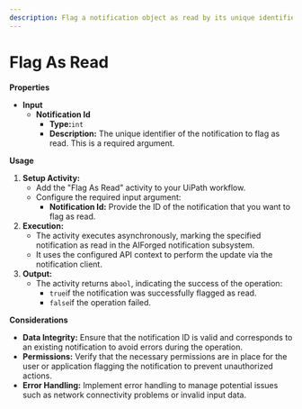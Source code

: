 ```yaml
---
description: Flag a notification object as read by its unique identifier.
---
```


# Flag As Read

**Properties**

* **Input**
  * **Notification Id**
    * **Type:**`int`
    * **Description:** The unique identifier of the notification to flag as read. This is a required argument.

**Usage**

1. **Setup Activity:**
   * Add the "Flag As Read" activity to your UiPath workflow.
   * Configure the required input argument:
     * **Notification Id:** Provide the ID of the notification that you want to flag as read.
2. **Execution:**
   * The activity executes asynchronously, marking the specified notification as read in the AIForged notification subsystem.
   * It uses the configured API context to perform the update via the notification client.
3. **Output:**
   * The activity returns a`bool`, indicating the success of the operation:
     * `true`if the notification was successfully flagged as read.
     * `false`if the operation failed.

**Considerations**

* **Data Integrity:** Ensure that the notification ID is valid and corresponds to an existing notification to avoid errors during the operation.
* **Permissions:** Verify that the necessary permissions are in place for the user or application flagging the notification to prevent unauthorized actions.
* **Error Handling:** Implement error handling to manage potential issues such as network connectivity problems or invalid input data.
